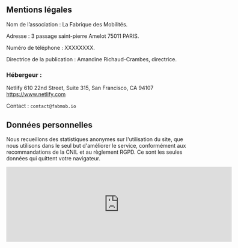 ## Mentions légales

Nom de l’association : La Fabrique des Mobilités.

Adresse : 3 passage saint-pierre Amelot 75011 PARIS.

Numéro de téléphone : XXXXXXXX.

Directrice de la publication : Amandine Richaud-Crambes, directrice.

### Hébergeur :

Netlify
610 22nd Street, Suite 315,
San Francisco, CA 94107
https://www.netlify.com

Contact : `contact@fabmob.io`

## Données personnelles

Nous recueillons des statistiques anonymes sur l'utilisation du site, que nous utilisons dans le seul but d'améliorer le service, conformément aux recommandations de la CNIL et au règlement RGPD. Ce sont les seules données qui quittent votre navigateur.

<iframe
        style="border: 0; height: 200px; width: 600px;"
        src="https://lafabriquedesmobilites.matomo.cloud/index.php?module=CoreAdminHome&action=optOut&language=fr&backgroundColor=&fontColor=&fontSize=&fontFamily="
        ></iframe>
